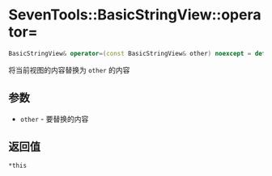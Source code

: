 # SevenTools::BasicStringView::operator=

```cpp
BasicStringView& operator=(const BasicStringView& other) noexcept = default;// (C++14 起 constexpr)
```

将当前视图的内容替换为 `other` 的内容

## 参数

- `other` \- 要替换的内容

## 返回值

`*this`
